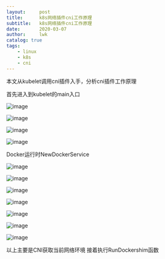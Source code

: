 ```yaml
---
layout:     post
title:      k8s网络插件cni工作原理
subtitle:   k8s网络插件cni工作原理
date:       2020-03-07
author:     lwk
catalog: true
tags:
    - linux
    - k8s
    - cni
---
```


 

本文从kubelet调用cni插件入手，分析cni插件工作原理

首先进入到kubelet的main入口

![image](https://user-images.githubusercontent.com/36918717/177003780-39ca462b-210f-40a0-916f-949668c4e0b6.png)

![image](https://user-images.githubusercontent.com/36918717/177003784-4b37ae00-1972-4e9b-9ccc-87da693a5d4c.png)

![image](https://user-images.githubusercontent.com/36918717/177003794-4ae677a8-d352-4f48-9044-141f3cad7647.png)

![image](https://user-images.githubusercontent.com/36918717/177003798-63a10bad-c6be-4fff-b214-e72bae8dd3fd.png)

Docker运行时NewDockerService

![image](https://user-images.githubusercontent.com/36918717/177003803-6d847812-0683-4e4a-8cb1-0e5a8bccce80.png)

![image](https://user-images.githubusercontent.com/36918717/177003809-bc2ae948-05c0-4472-b2a3-190001a2d811.png)

![image](https://user-images.githubusercontent.com/36918717/177003812-3b6f2d93-f3c9-4bc0-bd76-4e57d8f9a350.png)

![image](https://user-images.githubusercontent.com/36918717/177003818-0df5d299-b90d-49a4-bdaa-7c98679a07e1.png)

![image](https://user-images.githubusercontent.com/36918717/177003821-cc5cef9c-9b31-4531-8ce5-b99d7cb3e5d5.png)

![image](https://user-images.githubusercontent.com/36918717/177003829-512c1057-f3ea-499a-ba2c-71dc60721c54.png)

![image](https://user-images.githubusercontent.com/36918717/177003831-72bae677-433b-4892-a4a8-f3255fd2db9d.png)

以上主要是CNI获取当前网络环境
接着执行RunDockershim函数
